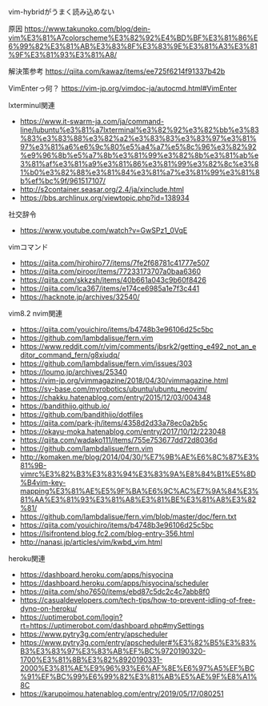 vim-hybridがうまく読み込めない

原因
https://www.takunoko.com/blog/dein-vim%E3%81%A7colorscheme%E3%82%92%E4%BD%BF%E3%81%86%E6%99%82%E3%81%AB%E3%83%8F%E3%83%9E%E3%81%A3%E3%81%9F%E3%81%93%E3%81%A8/

解決策参考
https://qiita.com/kawaz/items/ee725f6214f91337b42b

VimEnterっ何？
https://vim-jp.org/vimdoc-ja/autocmd.html#VimEnter

lxterminul関連
- https://www.it-swarm-ja.com/ja/command-line/lubuntu%e3%81%a7lxterminal%e3%82%92%e3%82%bb%e3%83%83%e3%83%88%e3%82%a2%e3%83%83%e3%83%97%e3%81%97%e3%81%a6%e6%9c%80%e5%a4%a7%e5%8c%96%e3%82%92%e9%96%8b%e5%a7%8b%e3%81%99%e3%82%8b%e3%81%ab%e3%81%af%e3%81%a9%e3%81%86%e3%81%99%e3%82%8c%e3%81%b0%e3%82%88%e3%81%84%e3%81%a7%e3%81%99%e3%81%8b%ef%bc%9f/961517107/
- http://s2container.seasar.org/2.4/ja/xinclude.html
- https://bbs.archlinux.org/viewtopic.php?id=138934

社交辞令
- https://www.youtube.com/watch?v=GwSPz1_0VqE

vimコマンド
- https://qiita.com/hirohiro77/items/7fe2f68781c41777e507
- https://qiita.com/piroor/items/77233173707a0baa6360
- https://qiita.com/skkzsh/items/40b661a043c9b60f8426
- https://qiita.com/lca367/items/e174ce6985a1e7f3c441
- https://hacknote.jp/archives/32540/


vim8.2 nvim関連
- https://qiita.com/youichiro/items/b4748b3e96106d25c5bc
- https://github.com/lambdalisue/fern.vim
- https://www.reddit.com/r/vim/comments/jbsrk2/getting_e492_not_an_editor_command_fern/g8xiudq/
- https://github.com/lambdalisue/fern.vim/issues/303
- https://loumo.jp/archives/25340
- https://vim-jp.org/vimmagazine/2018/04/30/vimmagazine.html
- https://sy-base.com/myrobotics/ubuntu/ubuntu_neovim/
- https://chakku.hatenablog.com/entry/2015/12/03/004348
- https://bandithijo.github.io/
- https://github.com/bandithijo/dotfiles
- https://qiita.com/park-jh/items/4358d2d33a78ec0a2b5c
- https://okayu-moka.hatenablog.com/entry/2017/10/12/223048
- https://qiita.com/wadako111/items/755e753677dd72d8036d
- https://github.com/lambdalisue/fern.vim
- http://komaken.me/blog/2014/04/30/%E7%9B%AE%E6%8C%87%E3%81%9B-vimrc%E3%82%B3%E3%83%94%E3%83%9A%E8%84%B1%E5%8D%B4vim-key-mapping%E3%81%AE%E5%9F%BA%E6%9C%AC%E7%9A%84%E3%81%AA%E3%81%93%E3%81%A8%E3%81%BE%E3%81%A8%E3%82%81/
- https://github.com/lambdalisue/fern.vim/blob/master/doc/fern.txt
- https://qiita.com/youichiro/items/b4748b3e96106d25c5bc
- https://lsifrontend.blog.fc2.com/blog-entry-356.html
- http://nanasi.jp/articles/vim/kwbd_vim.html


heroku関連
- https://dashboard.heroku.com/apps/hisyocina
- https://dashboard.heroku.com/apps/hisyocina/scheduler
- https://qiita.com/sho7650/items/ebd87c5dc2c4c7abb8f0
- https://casualdevelopers.com/tech-tips/how-to-prevent-idling-of-free-dyno-on-heroku/
- https://uptimerobot.com/login?rt=https://uptimerobot.com/dashboard.php#mySettings
- https://www.pytry3g.com/entry/apscheduler
- https://www.pytry3g.com/entry/apscheduler#%E3%82%B5%E3%83%B3%E3%83%97%E3%83%AB%EF%BC%9720190320-1700%E3%81%8B%E3%82%8920190331-2000%E3%81%AE%E9%96%93%E6%AF%8E%E6%97%A5%EF%BC%91%EF%BC%99%E6%99%82%E3%81%AB%E5%AE%9F%E8%A1%8C
- https://karupoimou.hatenablog.com/entry/2019/05/17/080251

